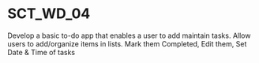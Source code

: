 # SCT_WD_04
Develop a basic to-do app that enables a user to add maintain tasks.  Allow users to add/organize items in lists. Mark them Completed, Edit them, Set Date &amp; Time of tasks
